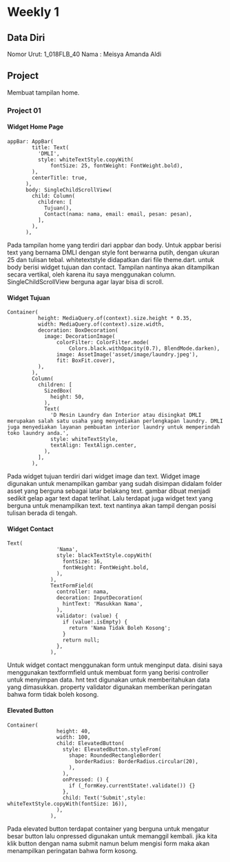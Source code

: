 # Weekly 1
## Data Diri

Nomor Urut: 1_018FLB_40
Nama : Meisya Amanda Aldi

## Project
Membuat tampilan home.
### Project 01

#### Widget Home Page
```
appBar: AppBar(
        title: Text(
          'DMLI',
          style: whiteTextStyle.copyWith(
              fontSize: 25, fontWeight: FontWeight.bold),
        ),
        centerTitle: true,
      ),
      body: SingleChildScrollView(
        child: Column(
          children: [
            Tujuan(),
            Contact(nama: nama, email: email, pesan: pesan),
          ],
        ),
      ),
```
Pada tampilan home yang terdiri dari appbar dan body. Untuk appbar berisi text yang bernama DMLI dengan style font berwarna putih, dengan ukuran 25 dan tulisan tebal. whitetextstyle didapatkan dari file theme.dart. untuk body berisi widget tujuan dan contact. Tampilan nantinya akan ditampilkan secara vertikal, oleh karena itu saya menggunakan column. SingleChildScrollView berguna agar layar bisa di scroll.

#### Widget Tujuan
```
Container(
          height: MediaQuery.of(context).size.height * 0.35,
          width: MediaQuery.of(context).size.width,
          decoration: BoxDecoration(
            image: DecorationImage(
                colorFilter: ColorFilter.mode(
                    Colors.black.withOpacity(0.7), BlendMode.darken),
                image: AssetImage('asset/image/laundry.jpeg'),
                fit: BoxFit.cover),
          ),
        ),
        Column(
          children: [
            SizedBox(
              height: 50,
            ),
            Text(
              'D Mesin Laundry dan Interior atau disingkat DMLI merupakan salah satu usaha yang menyediakan perlengkapan laundry. DMLI juga menyediakan layanan pembuatan interior laundry untuk memperindah toko laundry anda.',
              style: whiteTextStyle,
              textAlign: TextAlign.center,
            ),
          ],
        ),
```
Pada widget tujuan terdiri dari widget image dan text. Widget image digunakan untuk menampilkan gambar yang sudah disimpan didalam folder asset yang berguna sebagai latar belakang text. gambar dibuat menjadi sedikit gelap agar text dapat terlihat. Lalu terdapat juga widget text yang berguna untuk menampilkan text. text nantinya akan tampil dengan posisi tulisan berada di tengah.


#### Widget Contact
```
Text(
                'Nama',
                style: blackTextStyle.copyWith(
                  fontSize: 16,
                  fontWeight: FontWeight.bold,
                ),
              ),
              TextFormField(
                controller: nama,
                decoration: InputDecoration(
                  hintText: 'Masukkan Nama',
                ),
                validator: (value) {
                  if (value!.isEmpty) {
                    return 'Nama Tidak Boleh Kosong';
                  }
                  return null;
                },
              ),
```
Untuk widget contact menggunakan form untuk menginput data. disini saya menggunakan textformfield untuk membuat form yang berisi controller untuk menyimpan data. hnt text digunakan untuk memberitahukan data yang dimasukkan. property validator digunakan memberikan peringatan bahwa form tidak boleh kosong.

#### Elevated Button
```
Container(
                height: 40,
                width: 100,
                child: ElevatedButton(
                  style: ElevatedButton.styleFrom(
                    shape: RoundedRectangleBorder(
                      borderRadius: BorderRadius.circular(20),
                    ),
                  ),
                  onPressed: () {
                    if (_formKey.currentState!.validate()) {}
                  },
                  child: Text('Submit',style: whiteTextStyle.copyWith(fontSize: 16)),
                ),
              ),
```
Pada elevated button terdapat container yang berguna untuk mengatur besar button lalu onpressed digunakan untuk memanggil kembali. jika kita klik button dengan nama submit namun belum mengisi form maka akan menampilkan peringatan bahwa form kosong.

